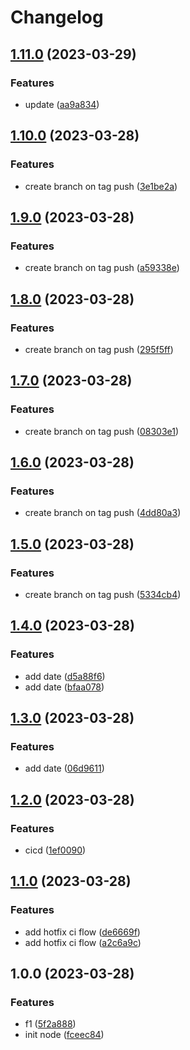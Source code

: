 # Changelog

## [1.11.0](https://github.com/eugeneVzaidun/cicd/compare/v1.10.0...v1.11.0) (2023-03-29)


### Features

* update ([aa9a834](https://github.com/eugeneVzaidun/cicd/commit/aa9a8348924b1881512e44624f51e15e39b176a4))

## [1.10.0](https://github.com/eugeneVzaidun/cicd/compare/v1.9.0...v1.10.0) (2023-03-28)


### Features

* create branch on tag push ([3e1be2a](https://github.com/eugeneVzaidun/cicd/commit/3e1be2a71e496f6d6cadb77ee066c1ba784d071a))

## [1.9.0](https://github.com/eugeneVzaidun/cicd/compare/v1.8.0...v1.9.0) (2023-03-28)


### Features

* create branch on tag push ([a59338e](https://github.com/eugeneVzaidun/cicd/commit/a59338e8539f377c130dada7f247975f42a84e47))

## [1.8.0](https://github.com/eugeneVzaidun/cicd/compare/v1.7.0...v1.8.0) (2023-03-28)


### Features

* create branch on tag push ([295f5ff](https://github.com/eugeneVzaidun/cicd/commit/295f5ff51baa4a0636fbd0dbff8edf6fcd299ad4))

## [1.7.0](https://github.com/eugeneVzaidun/cicd/compare/v1.6.0...v1.7.0) (2023-03-28)


### Features

* create branch on tag push ([08303e1](https://github.com/eugeneVzaidun/cicd/commit/08303e12b2b393d8438d19e7b0fc91021d1c9e22))

## [1.6.0](https://github.com/eugeneVzaidun/cicd/compare/v1.5.0...v1.6.0) (2023-03-28)


### Features

* create branch on tag push ([4dd80a3](https://github.com/eugeneVzaidun/cicd/commit/4dd80a30d469155c706851eec0f73ddd6ba4bd4b))

## [1.5.0](https://github.com/eugeneVzaidun/cicd/compare/v1.4.0...v1.5.0) (2023-03-28)


### Features

* create branch on tag push ([5334cb4](https://github.com/eugeneVzaidun/cicd/commit/5334cb4803bf7f3047aacba938f389ba1da0ea38))

## [1.4.0](https://github.com/eugeneVzaidun/cicd/compare/v1.3.0...v1.4.0) (2023-03-28)


### Features

* add date ([d5a88f6](https://github.com/eugeneVzaidun/cicd/commit/d5a88f6e673ad5714b01b050650f41d3f18f7262))
* add date ([bfaa078](https://github.com/eugeneVzaidun/cicd/commit/bfaa078710cd02b7d3a276d1fd34862b9d774c03))

## [1.3.0](https://github.com/eugeneVzaidun/cicd/compare/v1.2.0...v1.3.0) (2023-03-28)


### Features

* add date ([06d9611](https://github.com/eugeneVzaidun/cicd/commit/06d9611bb959e27bcee015b882255c02c2a21871))

## [1.2.0](https://github.com/eugeneVzaidun/cicd/compare/v1.1.0...v1.2.0) (2023-03-28)


### Features

* cicd ([1ef0090](https://github.com/eugeneVzaidun/cicd/commit/1ef00904973c55a33be16940aafcd9f6f7319001))

## [1.1.0](https://github.com/eugeneVzaidun/cicd/compare/v1.0.0...v1.1.0) (2023-03-28)


### Features

* add hotfix ci flow ([de6669f](https://github.com/eugeneVzaidun/cicd/commit/de6669fca299a823b4cbdfc31941eafdbea41044))
* add hotfix ci flow ([a2c6a9c](https://github.com/eugeneVzaidun/cicd/commit/a2c6a9cbc1819878d5196892b13064c87e9ba341))

## 1.0.0 (2023-03-28)


### Features

* f1 ([5f2a888](https://github.com/eugeneVzaidun/cicd/commit/5f2a88871a549f5a220e2ffaf27d3f6b13e8d7aa))
* init node ([fceec84](https://github.com/eugeneVzaidun/cicd/commit/fceec847b826e5529c51968802568912eb158ecf))
